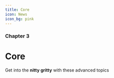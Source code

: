 ```yaml
---
title: Core
icon: News
icon_bg: pink
---
```


### Chapter 3

# Core

Get into the **nitty gritty** with these advanced topics
